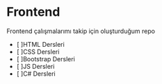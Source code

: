 # Frontend
Frontend çalışmalarımı takip için oluşturduğum repo


- [ ]HTML Dersleri
- [ ]CSS Dersleri
- [ ]Bootstrap Dersleri
- [ ]JS Dersleri
- [ ]C# Dersleri
